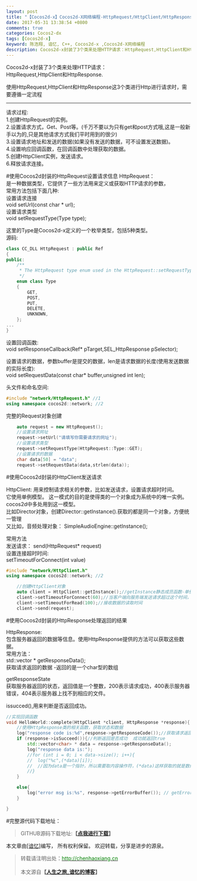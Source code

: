 ```yaml
---
layout: post
title: "【Cocos2d-x】Cocos2d-X网络编程-HttpRequest/HttpClient/HttpResponse"
date: 2017-05-31 13:38:54 +0800
comments: true
categories: Cocos2-dx
tags: [Cocos2d-x]
keyword: 陈浩翔, 谙忆, C++, Cocos2d-x ,Cocos2d-X网络编程
description: Cocos2d-x封装了3个类来处理HTTP请求：HttpRequest,HttpClient和HttpResponse. 使用HttpRequest,HttpClient和HttpResponse这3个类进行Http进行请求时，需要遵循一定流程  
---
```


Cocos2d-x封装了3个类来处理HTTP请求：  
HttpRequest,HttpClient和HttpResponse.  

使用HttpRequest,HttpClient和HttpResponse这3个类进行Http进行请求时，需要遵循一定流程  
 
<!-- more -->
----------

请求过程:   
1.创建HttpRequest的实例。  
2.设置请求方式，Get、Post等。(千万不要以为只有get和post方式哦,这是一般新手以为的,只是其他请求方式我们平时用到的很少)  
3.设置请求地址和发送的数据(如果没有发送的数据，可不设置发送数据)。  
4.设置响应回调函数，在回调函数中处理获取的数据。  
5.创建HttpClient实例，发送请求。  
6.释放请求连接。 

#使用Cocos2d封装的HttpRequest设置请求信息
HttpRequest：  
是一种数据类型，它提供了一些方法用来定义或获取HTTP请求的参数，  
常用方法包括下面几种:  
设置请求连接  
void setUrl(const char * url);  
设置请求类型  
void setRequestType(Type type);  

这里的Type是Cocos2d-x定义的一个枚举类型，包括5种类型。  
源码:  
```C++
class CC_DLL HttpRequest : public Ref
{
public:
    /**
     * The HttpRequest type enum used in the HttpRequest::setRequestType.
     */
    enum class Type
    {
        GET,
        POST,
        PUT,
        DELETE,
        UNKNOWN,
    };
...
}
```
设置回调函数:  
void setResponseCallback(Ref* pTarget,SEL_HttpResponse pSelector);  

设置请求的数据，参数buffer是提交的数据，len是请求数据的长度(使用发送数据的实际长度):  
void setRequestData(const char* buffer,unsigned int len);  

头文件和命名空间:
```c++ 头文件和命名空间
#include "network/HttpRequest.h" //1
using namespace cocos2d::network; //2
```
完整的Request对象创建
```c++ 完整的Request对象创建
	auto request = new HttpRequest();
	//设置请求网址
	request->setUrl("请填写你需要请求的网址");
	//设置请求类型
	request->setRequestType(HttpRequest::Type::GET);
	//设置请求的数据
	char data[50] = "data";
	request->setRequestData(data,strlen(data));
```


#使用Cocos2d封装的HttpClient发送请求

HttpClient:
 用来控制请求相关的参数，比如发送请求，设置请求超时时间。  
它使用单例模型。 这一模式的目的是使得类的一个对象成为系统中的唯一实例。  
cocos2d中多处用到这一模型。  
比如Director对象，创建Director::getInstance().获取的都是同一个对象，方便统一管理  
又比如，音频处理对象： SimpleAudioEngine::getInstance();  

常用方法  
发送请求：
send(HttpRequest* request)  
设置连接超时时间:  
setTimeoutForConnect(int value)  

```C++ 头文件和命名空间
#include "network/HttpClient.h"
using namespace cocos2d::network; //2

```

``` C++ 创建HttpClient对象
	//创建HttpClient对象
	auto client = HttpClient::getInstance();//getInstance静态成员函数-单例模式模型
	client->setTimeoutForConnect(60);//当客户端向服务端发送请求超过这个时间，就会返回一个错误信息
	client->setTimeoutForRead(100);//接收数据的读取时间
	client->send(request);
```

#使用Cocos2d封装的HttpResponse处理返回的结果

HttpResponse:  
包含服务器返回的数据等信息。使用HttpResponse提供的方法可以获取这些数据。  
常用方法：  
std::vector<char> * getResponseData();  
获取请求返回的数据 -返回的是一个char型的数组   

getResponseState  
获取服务器返回的状态，返回值是一个整数，200表示请求成功，400表示服务器错误，404表示服务器上找不到相应的文件。  
  
issucced(),用来判断是否返回成功。  

```c++ 实现回调函数
//实现回调函数
void HelloWorld::complete(HttpClient *client, HttpResponse *response){
	//使用HttpResponse类的相关函数，获取状态和数据
	log("response code is:%d",response->getResponseCode());//获取请求返回的状态码
	if (response->isSucceed()){//判断返回是否成功  成功就返回true
		std::vector<char> * data = response->getResponseData();
		log("response data is:");
		//for (int i = 0; i < data->size(); i++){
		//	log("%c",(*data)[i]);
		//	//因为data是一个指针，所以需要取内容操作符，(*data)这样获取的就是数组的首地址，然后再加上角标
		//}
	}

	else{
		log("error msg is:%s", response->getErrorBuffer()); // getErrorBuffer-会返回请求数据错误的信息
	}

}

```

#完整源代码下载地址：
<blockquote cite='陈浩翔'>
GITHUB源码下载地址:<strong>【<a href='https://github.com/chenhaoxiang/cocos2d-x/tree/master/20170531/httpTest' target='_blank'>点我进行下载</a>】</strong></p>
</blockquote>


本文章由<a href="http://chenhaoxiang.cn/">[谙忆]</a>编写， 所有权利保留。 
欢迎转载，分享是进步的源泉。
<blockquote cite='陈浩翔'>
<p background-color='#D3D3D3'>转载请注明出处：<a href='http://chenhaoxiang.cn'><font color="green">http://chenhaoxiang.cn</font></a><br><br>
本文源自<strong>【<a href='http://chenhaoxiang.cn' target='_blank'>人生之旅_谙忆的博客</a>】</strong></p>
</blockquote>
